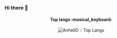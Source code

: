 ### Hi there 👋


<h4 align="center">Top langs :musical_keyboard:</h4>

<p align="center"><img src="https://github-readme-stats.vercel.app/api/top-langs/?username=beichen-xing&langs_count=10&theme=tokyonight&layout=compact" alt="AnhellO :: Top Langs" /></p>

